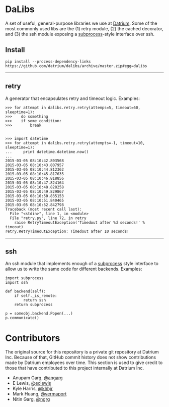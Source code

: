 # DaLibs

A set of useful, general-purpose libraries we use at [Datrium](http://www.datrium.com). Some of the
most commonly used libs are the (1) retry module, (2) the cached decorator, and (3) the ssh module exposing a [subprocess](https://docs.python.org/2/library/subprocess.html)-style interface
over ssh.

## Install
```
pip install --process-dependency-links https://github.com/datrium/dalibs/archive/master.zip#egg=dalibs
```

---
## retry
A generator that encapsulates retry and timeout logic. Examples:

```
>>> for attempt in dalibs.retry.retry(attemps=5, timeout=60, sleeptime=1):
>>>    do something
>>>    if some condition:
>>>        break


>>> import datetime
>>> for attempt in dalibs.retry.retry(attempts=-1, timeout=10, sleeptime=1):
...     print datetime.datetime.now()
...
2015-03-05 08:10:42.803568
2015-03-05 08:10:43.807957
2015-03-05 08:10:44.812362
2015-03-05 08:10:45.817635
2015-03-05 08:10:46.818856
2015-03-05 08:10:47.824164
2015-03-05 08:10:48.828258
2015-03-05 08:10:49.829867
2015-03-05 08:10:50.835153
2015-03-05 08:10:51.840465
2015-03-05 08:10:52.842798
Traceback (most recent call last):
  File "<stdin>", line 1, in <module>
  File "retry.py", line 72, in retry
    raise RetryTimeoutException('Timedout after %d seconds!' % timeout)
retry.RetryTimeoutException: Timedout after 10 seconds!
```

---
## ssh
An ssh module that implements enough of a [subprocess](https://docs.python.org/2/library/subprocess.html) style interface to allow us to write the same code for different backends.
Examples:

```
import subprocess
import ssh

def backend(self):
    if self._is_remote:
        return ssh
    return subprocess

p = someobj.backend.Popen(...)
p.communicate()
```

# Contributors
The original source for this repository is a private git repository
at Datrium Inc. Because of that, GitHub commit history does not show
contributions made by Datrium employees over time. This section is used
to give credit to those that have contributed to this project internally
at Datrium Inc.

* Anupam Garg, [@angarg](https://github.com/angarg)
* E Lewis, [@eclewis](https://github.com/eclewis)
* Kyle Harris, [@khhjr](https://github.com/khhjr)
* Mark Huang, [@vermaport](https://github.com/vermaport)
* Nitin Garg, [@ngrg](https://github.com/ngrg)
